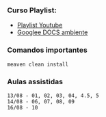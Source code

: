 ### Curso Playlist:

 - [Playlist Youtube](https://www.youtube.com/playlist?list=PLiXotHlANc8ptwP6wajo73OZo9Nh5i597)
 - [Googlee DOCS ambiente](https://docs.google.com/document/d/1EG142xCuYRWCi8jPswfEQcIe_nsnBKq60mCKUD5QAXg/edit)

### Comandos importantes

```
meaven clean install 
```

### Aulas assistidas

```
13/08 - 01, 02, 03, 04, 4.5, 5
14/08 - 06, 07, 08, 09
16/08 - 10
```